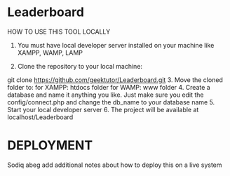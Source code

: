 # Leaderboard
HOW TO USE THIS TOOL LOCALLY
1. You must have local developer server installed on your machine like XAMPP, WAMP, LAMP

2. Clone the repository to your local machine:

git clone https://github.com/geektutor/Leaderboard.git
3. Move the cloned folder to:
for XAMPP: htdocs folder
for WAMP: www folder
4. Create a database and name it anything you like. Just make sure you edit the config/connect.php and change the db_name to your database name
5. Start your local developer server
6. The project will be available at localhost/Leaderboard

# DEPLOYMENT
Sodiq abeg add additional notes about how to deploy this on a live system
